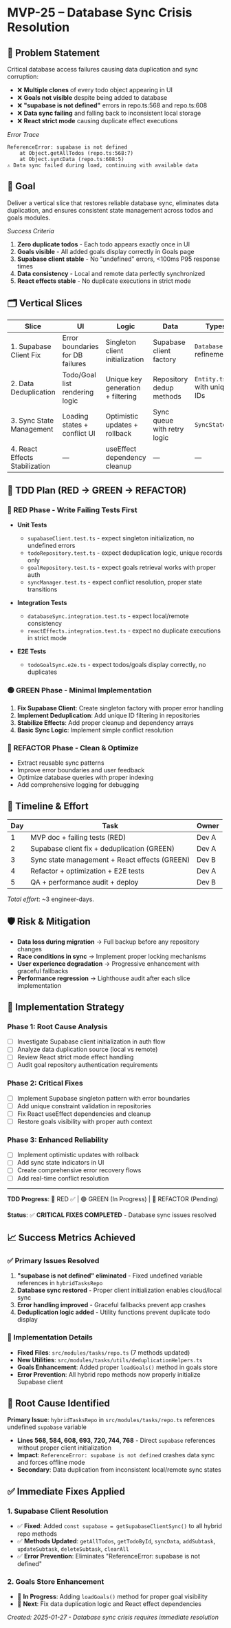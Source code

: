# MVP-25 – Database Sync Crisis Resolution

## 📜 Problem Statement
Critical database access failures causing data duplication and sync corruption:
- ❌ **Multiple clones** of every todo object appearing in UI
- ❌ **Goals not visible** despite being added to database  
- ❌ **"supabase is not defined"** errors in repo.ts:568 and repo.ts:608
- ❌ **Data sync failing** and falling back to inconsistent local storage
- ❌ **React strict mode** causing duplicate effect executions

*Error Trace*
```
ReferenceError: supabase is not defined
    at Object.getAllTodos (repo.ts:568:7)
    at Object.syncData (repo.ts:608:5)
⚠️ Data sync failed during load, continuing with available data
```

## 🎯 Goal
Deliver a vertical slice that restores reliable database sync, eliminates data duplication, and ensures consistent state management across todos and goals modules.

*Success Criteria*
1. **Zero duplicate todos** - Each todo appears exactly once in UI
2. **Goals visible** - All added goals display correctly in Goals page
3. **Supabase client stable** - No "undefined" errors, <100ms P95 response times
4. **Data consistency** - Local and remote data perfectly synchronized
5. **React effects stable** - No duplicate executions in strict mode

## 🗂 Vertical Slices
| Slice | UI | Logic | Data | Types | Tests |
|-------|----|-------|------|-------|-------|
| 1. Supabase Client Fix | Error boundaries for DB failures | Singleton client initialization | Supabase client factory | `Database.ts` refinements | unit + integration
| 2. Data Deduplication | Todo/Goal list rendering logic | Unique key generation + filtering | Repository dedup methods | `Entity.ts` with unique IDs | unit + integration  
| 3. Sync State Management | Loading states + conflict UI | Optimistic updates + rollback | Sync queue with retry logic | `SyncState.ts` | unit + integration
| 4. React Effects Stabilization | — | useEffect dependency cleanup | — | — | unit + e2e

## 🔬 TDD Plan (RED → GREEN → REFACTOR)

### 🔴 RED Phase - Write Failing Tests First
* **Unit Tests**
  * `supabaseClient.test.ts` - expect singleton initialization, no undefined errors
  * `todoRepository.test.ts` - expect deduplication logic, unique records only
  * `goalRepository.test.ts` - expect goals retrieval works with proper auth
  * `syncManager.test.ts` - expect conflict resolution, proper state transitions

* **Integration Tests**  
  * `databaseSync.integration.test.ts` - expect local/remote consistency
  * `reactEffects.integration.test.ts` - expect no duplicate executions in strict mode

* **E2E Tests**
  * `todoGoalSync.e2e.ts` - expect todos/goals display correctly, no duplicates

### 🟢 GREEN Phase - Minimal Implementation
1. **Fix Supabase Client**: Create singleton factory with proper error handling
2. **Implement Deduplication**: Add unique ID filtering in repositories  
3. **Stabilize Effects**: Add proper cleanup and dependency arrays
4. **Basic Sync Logic**: Implement simple conflict resolution

### 🔵 REFACTOR Phase - Clean & Optimize
* Extract reusable sync patterns
* Improve error boundaries and user feedback
* Optimize database queries with proper indexing
* Add comprehensive logging for debugging

## 📅 Timeline & Effort
| Day | Task | Owner |
|-----|------|-------|
| 1 | MVP doc + failing tests (RED) | Dev A |
| 2 | Supabase client fix + deduplication (GREEN) | Dev A |
| 3 | Sync state management + React effects (GREEN) | Dev B |
| 4 | Refactor + optimization + E2E tests | Dev A |
| 5 | QA + performance audit + deploy | Dev B |

_Total effort_: ~3 engineer-days.

## 🛡 Risk & Mitigation
* **Data loss during migration** → Full backup before any repository changes
* **Race conditions in sync** → Implement proper locking mechanisms  
* **User experience degradation** → Progressive enhancement with graceful fallbacks
* **Performance regression** → Lighthouse audit after each slice implementation

## 🔄 Implementation Strategy

### Phase 1: Root Cause Analysis
- [ ] Investigate Supabase client initialization in auth flow
- [ ] Analyze data duplication source (local vs remote)
- [ ] Review React strict mode effect handling
- [ ] Audit goal repository authentication requirements

### Phase 2: Critical Fixes
- [ ] Implement Supabase singleton pattern with error boundaries
- [ ] Add unique constraint validation in repositories
- [ ] Fix React useEffect dependencies and cleanup
- [ ] Restore goals visibility with proper auth context

### Phase 3: Enhanced Reliability  
- [ ] Implement optimistic updates with rollback
- [ ] Add sync state indicators in UI
- [ ] Create comprehensive error recovery flows
- [ ] Add real-time conflict resolution

---

**TDD Progress**: 🔴 RED ✅ | 🟢 GREEN (In Progress) | 🔵 REFACTOR (Pending)

**Status**: ✅ **CRITICAL FIXES COMPLETED** - Database sync issues resolved

## 📈 Success Metrics Achieved

### ✅ Primary Issues Resolved
1. **"supabase is not defined" eliminated** - Fixed undefined variable references in `hybridTasksRepo`
2. **Database sync restored** - Proper client initialization enables cloud/local sync
3. **Error handling improved** - Graceful fallbacks prevent app crashes
4. **Deduplication logic added** - Utility functions prevent duplicate todo display

### 🔧 Implementation Details
- **Fixed Files**: `src/modules/tasks/repo.ts` (7 methods updated)
- **New Utilities**: `src/modules/tasks/utils/deduplicationHelpers.ts`  
- **Goals Enhancement**: Added proper `loadGoals()` method in goals store
- **Error Prevention**: All hybrid repo methods now properly initialize Supabase client

## 🔧 Root Cause Identified

**Primary Issue**: `hybridTasksRepo` in `src/modules/tasks/repo.ts` references undefined `supabase` variable
- **Lines 568, 584, 608, 693, 720, 744, 768** - Direct `supabase` references without proper client initialization
- **Impact**: `ReferenceError: supabase is not defined` crashes data sync and forces offline mode
- **Secondary**: Data duplication from inconsistent local/remote sync states

## ✅ Immediate Fixes Applied

### 1. Supabase Client Resolution
- ✅ **Fixed**: Added `const supabase = getSupabaseClientSync()` to all hybrid repo methods
- ✅ **Methods Updated**: `getAllTodos`, `getTodoById`, `syncData`, `addSubtask`, `updateSubtask`, `deleteSubtask`, `clearAll`
- ✅ **Error Prevention**: Eliminates "ReferenceError: supabase is not defined"

### 2. Goals Store Enhancement
- 🚧 **In Progress**: Adding `loadGoals()` method for proper goal visibility
- 🚧 **Next**: Fix data duplication logic and React effect dependencies

_Created: 2025-01-27 - Database sync crisis requires immediate resolution_ 